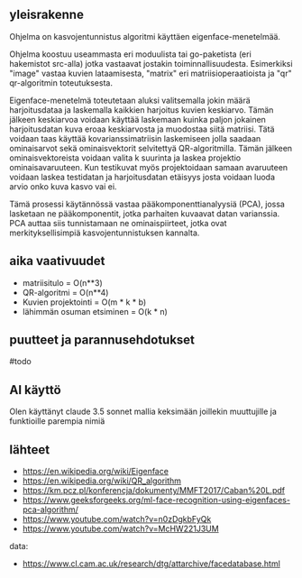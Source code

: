 ## yleisrakenne
Ohjelma on kasvojentunnistus algoritmi käyttäen eigenface-menetelmää.

Ohjelma koostuu useammasta eri moduulista tai go-paketista (eri hakemistot src-alla) jotka vastaavat jostakin toiminnallisuudesta. Esimerkiksi "image" vastaa kuvien lataamisesta, "matrix" eri matriisioperaatioista ja "qr" qr-algoritmin toteutuksesta. 

Eigenface-menetelmä toteutetaan aluksi valitsemalla jokin määrä harjoitusdataa ja laskemalla kaikkien harjoitus kuvien keskiarvo. Tämän jälkeen keskiarvoa voidaan käyttää laskemaan kuinka paljon jokainen harjoitusdatan kuva eroaa keskiarvosta ja muodostaa siitä matriisi. Tätä voidaan taas käyttää kovarianssimatriisin laskemiseen jolla saadaan ominaisarvot sekä ominaisvektorit selvitettyä QR-algoritmilla. Tämän jälkeen ominaisvektoreista voidaan valita k suurinta ja laskea projektio ominaisavaruuteen. Kun testikuvat myös projektoidaan samaan avaruuteen voidaan laskea testidatan ja harjoitusdatan etäisyys josta voidaan luoda arvio onko kuva kasvo vai ei.

Tämä prosessi käytännössä vastaa pääkomponenttianalyysiä (PCA), jossa lasketaan ne pääkomponentit, jotka parhaiten kuvaavat datan varianssia. PCA auttaa siis tunnistamaan ne ominaispiirteet, jotka ovat merkityksellisimpiä kasvojentunnistuksen kannalta.

## aika vaativuudet
- matriisitulo = O(n**3)
- QR-algoritmi = O(n**4)
- Kuvien projektointi = O(m * k * b) 
- lähimmän osuman etsiminen = O(k * n)

## puutteet ja parannusehdotukset
#todo

## AI käyttö
Olen käyttänyt claude 3.5 sonnet mallia keksimään joillekin muuttujille ja funktioille parempia nimiä

## lähteet
- https://en.wikipedia.org/wiki/Eigenface
- https://en.wikipedia.org/wiki/QR_algorithm
- https://km.pcz.pl/konferencja/dokumenty/MMFT2017/Caban%20L.pdf
- https://www.geeksforgeeks.org/ml-face-recognition-using-eigenfaces-pca-algorithm/
- https://www.youtube.com/watch?v=n0zDgkbFyQk
- https://www.youtube.com/watch?v=McHW221J3UM

data:
- https://www.cl.cam.ac.uk/research/dtg/attarchive/facedatabase.html